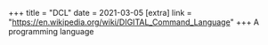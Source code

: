 +++
title = "DCL"
date = 2021-03-05
[extra]
link = "https://en.wikipedia.org/wiki/DIGITAL_Command_Language"
+++
A programming language

